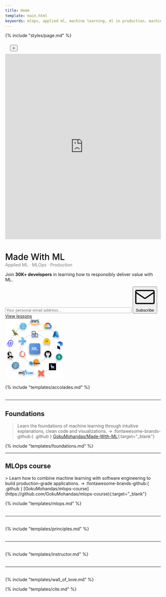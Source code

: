 ```yaml
---
title: Home
template: main.html
keywords: mlops, applied ml, machine learning, ml in production, machine learning in production, applied machine learning
---
```


{% include "styles/page.md" %}

<div class="modal fade" id="newsletterForm" tabindex="-1" role="dialog" aria-labelledby="newsletterFormLabel" aria-hidden="true">
    <div class="modal-dialog modal-dialog-centered" role="document">
        <div class="modal-content">
            <div class="modal-header" style="padding: 0.5rem 1rem 0.5rem 1rem;">
                <button type="button" class="close" data-dismiss="modal" aria-label="Close">
                    <span aria-hidden="true">&times;</span>
                </button>
            </div>
            <!-- DON'T FORGET TO CHANGE INSIDE docs/overrides/newsletter.html -->
            <iframe width="540" height="600" src="https://c8efd03b.sibforms.com/serve/MUIEAMs1dZBzyue8b3i3Gw1PHVEmw4JOmt9cLywb0Z10_6R4KyAdiVxZRc2B0Eq19YaA37r1Tjmj4ESTiMsdWAxUKcyI5ctqqGcBFCdoskkHDydRzYCllDt7UNUQJUVsT9JDJ8a48y54PNbKvWB2mzaWtQlCqztp2aG6h9QC4-Jn2sNlTahB7_yIluIBjKjinOjsVyQERl5gwTI4" frameborder="0" scrolling="auto" allowfullscreen style="display: block;margin-left: auto;margin-right: auto;max-width: 100%;"></iframe>
        </div>
    </div>
</div>

<!-- Hero -->
<div class="row flex-column-reverse flex-md-row">
    <div class="col-md-7" data-aos="fade-right">
        <div class="ai-hero-text">
            <h1 style="margin-bottom: 0rem; color: #000; font-weight: 500;">Made With ML</h1>
            <p style="margin-top: 0rem; margin-bottom: 0rem !important; color: #807e7e;">Applied ML · MLOps · Production</p>
            <p style="font-size: 0.89rem;">Join <b>30K+ developers</b> in learning how to responsibly deliver value with ML.</p>
            <input class="revue-form-field" placeholder="Your personal email address..." type="email" name="member[email]" id="member_email" style="width: 80%; border: 1px solid #b3b3b3; border-radius: 3px;">
            <button class="md-button md-button--purple-gradient mr-2 mb-2 mb-md-0 mt-md-2 mt-2" style="cursor: pointer !important;" data-toggle="modal" data-target="#newsletterForm">
                <span class="twemoji mr-1"><svg xmlns="http://www.w3.org/2000/svg" viewBox="0 0 24 24"><path fill-rule="evenodd" d="M1.75 3A1.75 1.75 0 000 4.75v14c0 .966.784 1.75 1.75 1.75h20.5A1.75 1.75 0 0024 18.75v-14A1.75 1.75 0 0022.25 3H1.75zM1.5 4.75a.25.25 0 01.25-.25h20.5a.25.25 0 01.25.25v.852l-10.36 7a.25.25 0 01-.28 0l-10.36-7V4.75zm0 2.662V18.75c0 .138.112.25.25.25h20.5a.25.25 0 00.25-.25V7.412l-9.52 6.433c-.592.4-1.368.4-1.96 0L1.5 7.412z"></path></svg></span> Subscribe</button>
                <a href="#foundations"><span class="md-button md-button--grey-secondary mr-2 mb-2 mb-md-0 mt-md-2 px-3 py-1">View lessons</span></a>
        </div>
    </div>
    <div class="col-md-5 ai-center-all" data-aos="fade-left">
        <div class="mb-md-0 mb-4">
            <img src="/static/images/logos.png" style="width: 12rem; border-radius: 10px;" alt="machine learning logos">
        </div>
    </div>
</div>

{% include "templates/accolades.md" %}

<hr style="margin-top: 2rem; margin-bottom: 2rem;">

## Foundations
> Learn the foundations of machine learning through intuitive explanations, clean code and visualizations. &rarr; :fontawesome-brands-github:{ .github } [GokuMohandas/Made-With-ML](https://github.com/GokuMohandas/Made-With-ML){:target="_blank"}

{% include "templates/foundations.md" %}

<hr>

<h2 id="mlops">MLOps course</h2>
> Learn how to combine machine learning with software engineering to build production-grade applications. &rarr; :fontawesome-brands-github:{ .github } [GokuMohandas/mlops-course](https://github.com/GokuMohandas/mlops-course){:target="_blank"}

{% include "templates/mlops.md" %}

<hr style="margin-top: 2rem; margin-bottom: 2rem;">

{% include "templates/principles.md" %}

<hr style="margin-top: 2rem; margin-bottom: 2rem;">

{% include "templates/instructor.md" %}

<hr style="margin-top: 2rem; margin-bottom: 2rem;">

{% include "templates/wall_of_love.md" %}

{% include "templates/cite.md" %}